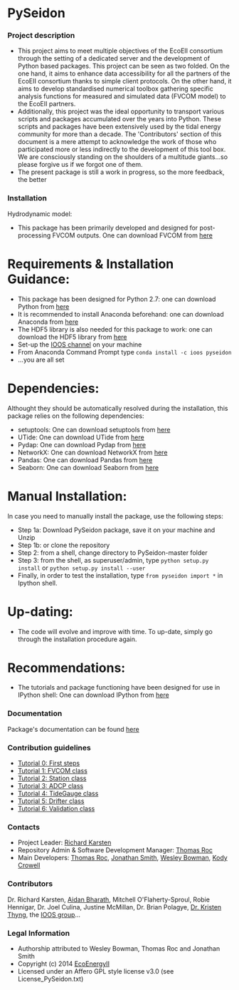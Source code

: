PySeidon
================

### Project description ###
* This project aims to meet multiple objectives of the EcoEII consortium
  through the setting of a dedicated server and the development of Python
  based packages. This project can be seen as two folded. On the one 
  hand, it aims to enhance data accessibility for all the partners of 
  the EcoEII consortium thanks to simple client protocols. On the other 
  hand, it aims to develop standardised numerical toolbox gathering 
  specific analysis functions for measured and simulated data (FVCOM model)
  to the EcoEII partners.
* Additionally, this project was the ideal opportunity to transport various
  scripts and packages accumulated over the years into Python. These scripts
  and packages have been extensively used by the tidal energy community for
  more than a decade. The 'Contributors' section of this document is a 
  mere attempt to acknowledge the work of those who participated more or
  less indirectly to the development of this tool box. We are consciously
  standing on the shoulders of a multitude giants...so please forgive us
  if we forgot one of them.  
* The present package is still a work in progress, so the more feedback,
  the better

### Installation ###
Hydrodynamic model:
* This package has been primarily developed and designed for post-processing FVCOM outputs. One can download FVCOM from [here](http://fvcom.smast.umassd.edu/fvcom/) 

# Requirements & Installation Guidance: #
* This package has been designed for Python 2.7: one can download Python from [here](http://www.python.org/download)
* It is recommended to install Anaconda beforehand: one can download Anaconda from [here](http://continuum.io/downloads#all)
* The HDF5 library is also needed for this package to work: one can download the HDF5 library from [here](https://www.hdfgroup.org/HDF5/)
* Set-up the [IOOS channel](https://github.com/ioos/conda-recipes/wiki) on your machine
* From Anaconda Command Prompt type `conda install -c ioos pyseidon`
* ...you are all set

# Dependencies: #
Althought they should be automatically resolved during the installation, this package relies on the following dependencies:
* setuptools: One can download setuptools from [here](https://pypi.python.org/pypi/setuptools#installation-instructions)
* UTide: One can download UTide from [here](https://github.com/wesleybowman/UTide)
* Pydap: One can download Pydap from [here](http://www.pydap.org/)
* NetworkX: One can download NetworkX from [here](http://networkx.github.io/documentation/latest/install.html)
* Pandas: One can download Pandas from [here](http://pandas.pydata.org/pandas-docs/stable/install.html)
* Seaborn: One can download Seaborn from [here](http://web.stanford.edu/~mwaskom/software/seaborn/installing.html)

# Manual Installation: #
In case you need to manually install the package, use the following steps:
* Step 1a: Download PySeidon package, save it on your machine and Unzip
* Step 1b: or clone the repository
* Step 2: from a shell, change directory to PySeidon-master folder
* Step 3: from the shell, as superuser/admin, type `python setup.py install`
  or `python setup.py install --user`
* Finally, in order to test the installation, type `from pyseidon import *` in Ipython shell.

# Up-dating: #
* The code will evolve and improve with time. To up-date, simply go through
  the installation procedure again.

# Recommendations: #
* The tutorials and package functioning have been designed for use in IPython shell: One can download IPython from [here](http://ipython.org/)

### Documentation ###
Package's documentation can be found [here](http://grumpynounours.github.io/PySeidon/index.html)

### Contribution guidelines ###
* [Tutorial 0: First steps](http://nbviewer.ipython.org/github/GrumpyNounours/PySeidon/blob/master/PySeidon_tuto_0.ipynb)
* [Tutorial 1: FVCOM class](http://nbviewer.ipython.org/github/GrumpyNounours/PySeidon/blob/master/PySeidon_tuto_1.ipynb)
* [Tutorial 2: Station class](http://nbviewer.ipython.org/github/GrumpyNounours/PySeidon/blob/development/PySeidon_tuto_2.ipynb)
* [Tutorial 3: ADCP class](http://nbviewer.ipython.org/github/GrumpyNounours/PySeidon/blob/development/PySeidon_tuto_3.ipynb)
* [Tutorial 4: TideGauge class](http://nbviewer.ipython.org/github/GrumpyNounours/PySeidon/blob/development/PySeidon_tuto_4.ipynb)
* [Tutorial 5: Drifter class](http://nbviewer.ipython.org/github/GrumpyNounours/PySeidon/blob/development/PySeidon_tuto_5.ipynb)
* [Tutorial 6: Validation class](http://nbviewer.ipython.org/github/GrumpyNounours/PySeidon/blob/development/PySeidon_tuto_6.ipynb)

### Contacts ###
* Project Leader: [Richard Karsten](richard.karsten@acadiau.ca)
* Repository Admin & Software Development Manager: [Thomas Roc](thomas.roc@acadiau.ca)
* Main Developers: [Thomas Roc](thomas.roc@acadiau.ca), [Jonathan Smith](https://github.com/LaVieEnRoux), [Wesley Bowman](https://github.com/wesleybowman), [Kody Crowell](https://github.com/TheKingInYellow)

### Contributors ###
Dr. Richard Karsten, [Aidan Bharath](https://github.com/Aidan-Bharath), Mitchell O'Flaherty-Sproul, Robie Hennigar, Dr. Joel Culina, Justine McMillan, Dr. Brian Polagye, [Dr. Kristen Thyng](https://github.com/kthyng), the [IOOS group](https://github.com/ioos)...

### Legal Information ###
* Authorship attributed to Wesley Bowman, Thomas Roc and Jonathan Smith
* Copyright (c) 2014 [EcoEnergyII](http://tidalenergy.acadiau.ca/EcoEII.html)
* Licensed under an Affero GPL style license v3.0 (see License_PySeidon.txt)
